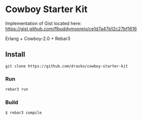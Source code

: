 # Cowboy Starter Kit
Implementation of Gist located here: https://gist.github.com/flbuddymooreiv/ce1d7a47b12c27bf1616

Erlang + Cowboy-2.0 + Rebar3

## Install
```
git clone https://github.com/drasko/cowboy-starter-kit
```

### Run
```bash
rebar3 run
```

### Build
```bash
$ rebar3 compile
```

